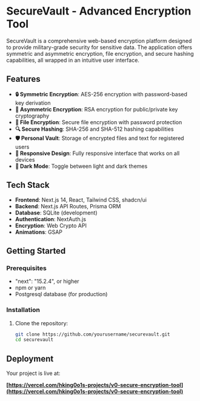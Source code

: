 
# SecureVault - Advanced Encryption Tool

SecureVault is a comprehensive web-based encryption platform designed to provide military-grade security for sensitive data. The application offers symmetric and asymmetric encryption, file encryption, and secure hashing capabilities, all wrapped in an intuitive user interface.

## Features

- **🔒 Symmetric Encryption**: AES-256 encryption with password-based key derivation
- **🔑 Asymmetric Encryption**: RSA encryption for public/private key cryptography
- **📁 File Encryption**: Secure file encryption with password protection
- **🔍 Secure Hashing**: SHA-256 and SHA-512 hashing capabilities
- **🛡️ Personal Vault**: Storage of encrypted files and text for registered users
- **📱 Responsive Design**: Fully responsive interface that works on all devices
- **🌙 Dark Mode**: Toggle between light and dark themes

## Tech Stack

- **Frontend**: Next.js 14, React, Tailwind CSS, shadcn/ui
- **Backend**: Next.js API Routes, Prisma ORM
- **Database**: SQLite (development)
- **Authentication**: NextAuth.js
- **Encryption**: Web Crypto API
- **Animations**: GSAP

## Getting Started

### Prerequisites

- "next": "15.2.4", or higher
- npm or yarn
- Postgresql database (for production)

### Installation

1. Clone the repository:
   ```bash
   git clone https://github.com/yourusername/securevault.git
   cd securevault


## Deployment

Your project is live at:

**[https://vercel.com/hking0o1s-projects/v0-secure-encryption-tool](https://vercel.com/hking0o1s-projects/v0-secure-encryption-tool)**

